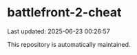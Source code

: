 # battlefront-2-cheat

Last updated: 2025-06-23 00:26:57

This repository is automatically maintained.
